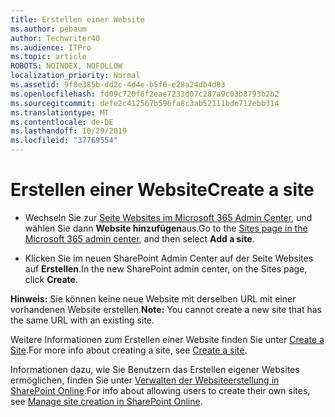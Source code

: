 ```yaml
---
title: Erstellen einer Website
ms.author: pebaum
author: Techwriter40
ms.audience: ITPro
ms.topic: article
ROBOTS: NOINDEX, NOFOLLOW
localization_priority: Normal
ms.assetid: 9f8e385b-dd2c-4d4e-b5f0-e28a24db4d83
ms.openlocfilehash: fd09c720f8f2eae7233d07c287a9c03b8793b2b2
ms.sourcegitcommit: defe2c412567b596fa8c3ab52111bde712ebb314
ms.translationtype: MT
ms.contentlocale: de-DE
ms.lasthandoff: 10/29/2019
ms.locfileid: "37769554"
---
```

# <a name="create-a-site"></a><span data-ttu-id="c7925-102">Erstellen einer Website</span><span class="sxs-lookup"><span data-stu-id="c7925-102">Create a site</span></span>

- <span data-ttu-id="c7925-103">Wechseln Sie zur [Seite Websites im Microsoft 365 Admin Center](https://portal.office.com/adminportal/home#/SitesList), und wählen Sie dann **Website hinzufügen**aus.</span><span class="sxs-lookup"><span data-stu-id="c7925-103">Go to the [Sites page in the Microsoft 365 admin center](https://portal.office.com/adminportal/home#/SitesList), and then select **Add a site**.</span></span> 
    
- <span data-ttu-id="c7925-104">Klicken Sie im neuen SharePoint Admin Center auf der Seite Websites auf **Erstellen**.</span><span class="sxs-lookup"><span data-stu-id="c7925-104">In the new SharePoint admin center, on the Sites page, click **Create**.</span></span> 
    
<span data-ttu-id="c7925-105">**Hinweis:** Sie können keine neue Website mit derselben URL mit einer vorhandenen Website erstellen.</span><span class="sxs-lookup"><span data-stu-id="c7925-105">**Note:** You cannot create a new site that has the same URL with an existing site.</span></span> 
  
<span data-ttu-id="c7925-106">Weitere Informationen zum Erstellen einer Website finden Sie unter [Create a Site](https://go.microsoft.com/fwlink/?linkid=866295).</span><span class="sxs-lookup"><span data-stu-id="c7925-106">For more info about creating a site, see [Create a site](https://go.microsoft.com/fwlink/?linkid=866295).</span></span>
  
<span data-ttu-id="c7925-107">Informationen dazu, wie Sie Benutzern das Erstellen eigener Websites ermöglichen, finden Sie unter [Verwalten der Websiteerstellung in SharePoint Online](https://go.microsoft.com/fwlink/?linkid=866296).</span><span class="sxs-lookup"><span data-stu-id="c7925-107">For info about allowing users to create their own sites, see [Manage site creation in SharePoint Online](https://go.microsoft.com/fwlink/?linkid=866296).</span></span>
  

